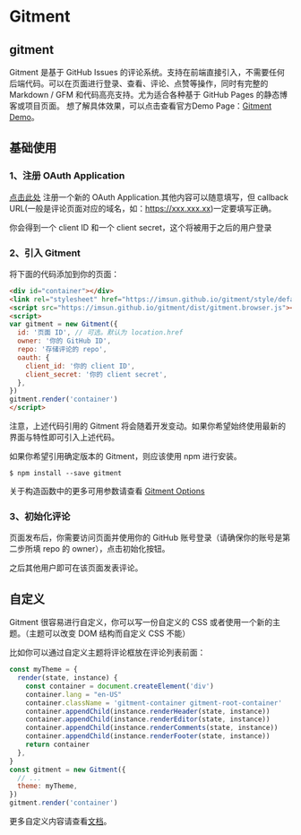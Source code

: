 # Gitment

## gitment

 Gitment 是基于 GitHub Issues 的评论系统。支持在前端直接引入，不需要任何后端代码。可以在页面进行登录、查看、评论、点赞等操作，同时有完整的 Markdown / GFM 和代码高亮支持。尤为适合各种基于 GitHub Pages 的静态博客或项目页面。  想了解具体效果，可以点击查看官方Demo Page：[Gitment Demo](https://imsun.github.io/gitment/)。 

## 基础使用

### 1、注册 OAuth Application

[点击此处]( https://github.com/settings/applications/new ) 注册一个新的 OAuth Application.其他内容可以随意填写，但 callback URL(一般是评论页面对应的域名，如：https://xxx.xxx.xx)一定要填写正确。

 你会得到一个 client ID 和一个 client secret，这个将被用于之后的用户登录 

### 2、引入 Gitment

将下面的代码添加到你的页面：

```html
<div id="container"></div>
<link rel="stylesheet" href="https://imsun.github.io/gitment/style/default.css">
<script src="https://imsun.github.io/gitment/dist/gitment.browser.js"></script>
<script>
var gitment = new Gitment({
  id: '页面 ID', // 可选。默认为 location.href
  owner: '你的 GitHub ID',
  repo: '存储评论的 repo',
  oauth: {
    client_id: '你的 client ID',
    client_secret: '你的 client secret',
  },
})
gitment.render('container')
</script>
```



 注意，上述代码引用的 Gitment 将会随着开发变动。如果你希望始终使用最新的界面与特性即可引入上述代码。



 如果你希望引用确定版本的 Gitment，则应该使用 npm 进行安装。 

```shell
$ npm install --save gitment
```



 关于构造函数中的更多可用参数请查看 [Gitment Options](https://github.com/imsun/gitment#options) 

 

### 3、初始化评论

页面发布后，你需要访问页面并使用你的 GitHub 账号登录（请确保你的账号是第二步所填 repo 的 owner），点击初始化按钮。

之后其他用户即可在该页面发表评论。

## 自定义

 Gitment 很容易进行自定义，你可以写一份自定义的 CSS 或者使用一个新的主题。（主题可以改变 DOM 结构而自定义 CSS 不能） 

 比如你可以通过自定义主题将评论框放在评论列表前面： 

```js
const myTheme = {
  render(state, instance) {
    const container = document.createElement('div')
    container.lang = "en-US"
    container.className = 'gitment-container gitment-root-container'
    container.appendChild(instance.renderHeader(state, instance))
    container.appendChild(instance.renderEditor(state, instance))
    container.appendChild(instance.renderComments(state, instance))
    container.appendChild(instance.renderFooter(state, instance))
    return container
  },
}
const gitment = new Gitment({
  // ...
  theme: myTheme,
})
gitment.render('container')
```

 更多自定义内容请查看[文档](https://github.com/imsun/gitment#customize)。 



<Vssue title="Vssue Demo" />